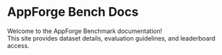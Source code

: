 # AppForge Bench Docs

Welcome to the AppForge Benchmark documentation!  
This site provides dataset details, evaluation guidelines, and leaderboard access.
